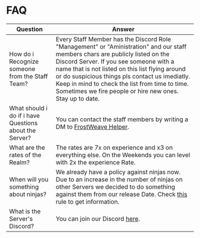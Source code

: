# FAQ

| Question                                               | Answer                                                                                                                         |
| ------------------------------------------------------ | ------------------------------------------------------------------------------------------------------------------------------ |
| How do i Recognize someone from the Staff Team?        | Every Staff Member has the Discord Role "Management" or "Aministration" and our staff members chars are publicly listed on the Discord Server. If you see someone with a name that is not listed on this list flying around or do suspicious things pls contact us imediatly. Keep in mind to check the list from time to time. Sometimes we fire people or hire new ones. Stay up to date.                                                     |
| What should i do if i have Questions about the Server? | You can contact the staff members by writing a DM to [FrostWeave Helper](https://discord.com/channels/@me/1143844428373561384). |
| What are the rates of the Realm?                       | The rates are 7x on experience and x3 on everything else. On the Weekends you can level with 2x the experience Rate.                                                                                                               |
| When will you something about ninjas?                  | We already have a policy against ninjas now. Due to an increase in the number of ninjas on other Servers we decided to do something against them from our release Date. Check [this](rules/raid?id=_8-ninja-looting) rule to get information.                                                                                         |
| What is the Server's Discord?                          | You can join our Discord [here](https://discord.gg/c6GZKjVhxw).                                                                    |
